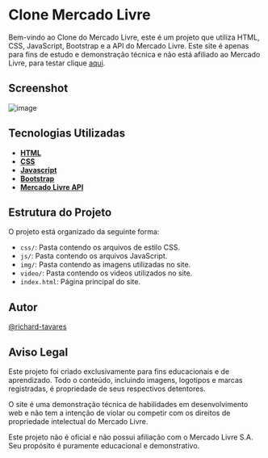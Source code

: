 # Clone Mercado Livre

Bem-vindo ao Clone do Mercado Livre, este é um projeto que utiliza HTML, CSS, JavaScript, Bootstrap e a API do Mercado Livre. Este site é apenas para fins de estudo e demonstração técnica e não está afiliado ao Mercado Livre, para testar clique [aqui](https://richard-tavares.github.io/clone-mercado-livre/).

## Screenshot
![image](https://github.com/user-attachments/assets/dbbacb96-0b2f-4482-9f89-6d6f3f06e640)

## Tecnologias Utilizadas

- **[HTML](https://developer.mozilla.org/pt-BR/docs/Web/HTML)**
- **[CSS](https://developer.mozilla.org/pt-BR/docs/Web/CSS)**
- **[Javascript](https://developer.mozilla.org/pt-BR/docs/Web/JavaScript)**
- **[Bootstrap](https://getbootstrap.com/docs/)**
- **[Mercado Livre API](https://api.mercadolibre.com/sites/MLB)**

## Estrutura do Projeto

O projeto está organizado da seguinte forma:
- `css/`: Pasta contendo os arquivos de estilo CSS.
- `js/`: Pasta contendo os arquivos JavaScript.
- `img/`: Pasta contendo as imagens utilizadas no site.
- `video/`: Pasta contendo os videos utilizados no site.
- `index.html`: Página principal do site.

## Autor

[@richard-tavares](https://github.com/richard-tavares)

## Aviso Legal

Este projeto foi criado exclusivamente para fins educacionais e de aprendizado. Todo o conteúdo, incluindo imagens, logotipos e marcas registradas, é propriedade de seus respectivos detentores.

O site é uma demonstração técnica de habilidades em desenvolvimento web e não tem a intenção de violar ou competir com os direitos de propriedade intelectual do Mercado Livre.

Este projeto não é oficial e não possui afiliação com o Mercado Livre S.A. Seu propósito é puramente educacional e demonstrativo.
